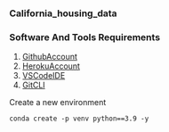 ### California_housing_data

### Software And Tools Requirements

1. [GithubAccount](https://github/com)
2. [HerokuAccount](https://heroku.com)
3. [VSCodeIDE](https://code.visualstudio.com/)
4. [GitCLI](http://git-scm.com/book/en/v2/Getting-Started-the-Command-Line)

Create a new environment

```
conda create -p venv python==3.9 -y
```
